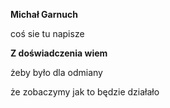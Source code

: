 **Michał Garnuch**

coś sie tu napisze

**Z doświadczenia wiem**

żeby było dla odmiany

że zobaczymy jak to będzie działało
